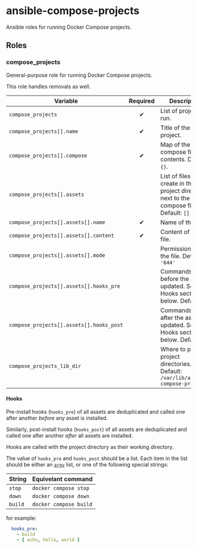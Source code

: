 # ansible-compose-projects

Ansible roles for running Docker Compose projects.

## Roles

### compose_projects

General-purpose role for running Docker Compose projects.

This role handles removals as well.

| Variable                                                  | Required | Description |
|-----------------------------------------------------------|:--------:|-------------|
| `compose_projects`                                        | ✔        | List of projects to run. |
| `compose_projects[].name`                                 | ✔        | Title of the project. |
| `compose_projects[].compose`                              | ✔        | Map of the docker compose file contents. Default: `{}`. |
| `compose_projects[].assets`                               |          | List of files to create in the project directory, next to the docker compose file. Default: `[]` |
| `compose_projects[].assets[].name`                        | ✔        | Name of the file. |
| `compose_projects[].assets[].content`                     | ✔        | Content of the file. |
| `compose_projects[].assets[].mode`                        |          | Permissions of the file. Default: `'644'` |
| `compose_projects[].assets[].hooks_pre`                   |          | Commands to run before the asset is updated. See the Hooks section below. Default: `[]` |
| `compose_projects[].assets[].hooks_post`                  |          | Commands to run after the asset is updated. See the Hooks section below. Default: `[]` |
| `compose_projects_lib_dir`                                |          | Where to put the project directories. Default: `/var/lib/ansible-compose-projects` |

#### Hooks

Pre-install hooks (`hooks_pre`) of all assets
are deduplicated and called one after another *before* any asset is installed.

Similarly, post-install hooks (`hooks_post`) of all assets
are deduplicated and called one after another *after* all assets are installed.

Hooks are called with the project directory as their working directory.

The value of `hooks_pre` and `hooks_post` should be a list.
Each item in the list should be either an [`argv`](https://docs.ansible.com/ansible/latest/collections/ansible/builtin/command_module.html#parameter-argv) list,
or one of the following special strings:

| String               | Equivelant command |
|----------------------|--------------------|
| `stop`               | `docker compose stop` |
| `down`               | `docker compose down` |
| `build`              | `docker compose build` |

for example:

```yaml
  hooks_pre:
    - build
    - [ echo, hello, world ]
```
